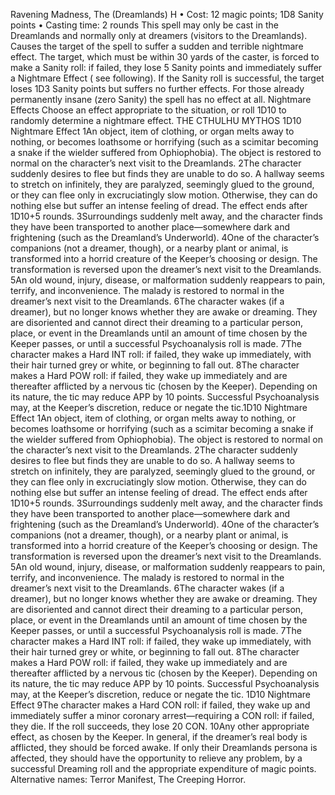 Ravening Madness, The (Dreamlands) H
• Cost: 12 magic points; 1D8 Sanity points
• Casting time: 2 rounds
This spell may only be cast in the Dreamlands and 
normally only at dreamers (visitors to the Dreamlands). 
Causes the target of the spell to suffer a sudden and 
terrible nightmare effect. The target, which must be within 
30 yards of the caster, is forced to make a Sanity roll: if 
failed, they lose 5 Sanity points and immediately suffer 
a Nightmare Effect ( see following). If the Sanity roll is 
successful, the target loses 1D3 Sanity points but suffers 
no further effects. For those already permanently insane 
(zero Sanity) the spell has no effect at all. 
Nightmare Effects 
Choose an effect appropriate to the situation, or roll 1D10 
to randomly determine a nightmare effect.
THE CTHULHU MYTHOS
1D10 Nightmare Effect
1An object, item of clothing, or organ melts 
away to nothing, or becomes loathsome or 
horrifying (such as a scimitar becoming a snake 
if the wielder suffered from Ophiophobia). 
The object is restored to normal on the 
character’s next visit to the Dreamlands.
2The character suddenly desires to flee but finds they 
are unable to do so. A hallway seems to stretch on 
infinitely, they are paralyzed, seemingly glued to the 
ground, or they can flee only in excruciatingly slow 
motion. Otherwise, they can do nothing else but 
suffer an intense feeling of dread. The effect ends 
after 1D10+5 rounds.
3Surroundings suddenly melt away, and the 
character finds they have been transported to 
another place—somewhere dark and frightening 
(such as the Dreamland’s Underworld). 
4One of the character’s companions (not 
a dreamer, though), or a nearby plant or 
animal, is transformed into a horrid creature 
of the Keeper’s choosing or design. The 
transformation is reversed upon the dreamer’s 
next visit to the Dreamlands.
5An old wound, injury, disease, or malformation 
suddenly reappears to pain, terrify, and inconvenience. The malady is restored to normal in the dreamer’s next visit to the 
Dreamlands.
6The character wakes (if a dreamer), but no longer 
knows whether they are awake or dreaming. They are disoriented and cannot direct their 
dreaming to a particular person, place, or event 
in the Dreamlands until an amount of time 
chosen by the Keeper passes, or until a successful 
Psychoanalysis roll is made.
7The character makes a Hard INT roll: if failed, 
they wake up immediately, with their hair 
turned grey or white, or beginning to fall out.
8The character makes a Hard POW roll: if failed, 
they wake up immediately and are thereafter 
afflicted by a nervous tic (chosen by the Keeper). 
Depending on its nature, the tic may reduce APP 
by 10 points. Successful Psychoanalysis may, at 
the Keeper’s discretion, reduce or negate the tic.1D10 Nightmare Effect
1An object, item of clothing, or organ melts 
away to nothing, or becomes loathsome or 
horrifying (such as a scimitar becoming a snake 
if the wielder suffered from Ophiophobia). 
The object is restored to normal on the 
character’s next visit to the Dreamlands.
2The character suddenly desires to flee but finds they 
are unable to do so. A hallway seems to stretch on 
infinitely, they are paralyzed, seemingly glued to the 
ground, or they can flee only in excruciatingly slow 
motion. Otherwise, they can do nothing else but 
suffer an intense feeling of dread. The effect ends 
after 1D10+5 rounds.
3Surroundings suddenly melt away, and the 
character finds they have been transported to 
another place—somewhere dark and frightening 
(such as the Dreamland’s Underworld). 
4One of the character’s companions (not 
a dreamer, though), or a nearby plant or 
animal, is transformed into a horrid creature 
of the Keeper’s choosing or design. The 
transformation is reversed upon the dreamer’s 
next visit to the Dreamlands.
5An old wound, injury, disease, or malformation 
suddenly reappears to pain, terrify, and inconvenience. The malady is restored to normal in the dreamer’s next visit to the 
Dreamlands.
6The character wakes (if a dreamer), but no longer 
knows whether they are awake or dreaming. They are disoriented and cannot direct their 
dreaming to a particular person, place, or event 
in the Dreamlands until an amount of time 
chosen by the Keeper passes, or until a successful 
Psychoanalysis roll is made.
7The character makes a Hard INT roll: if failed, 
they wake up immediately, with their hair 
turned grey or white, or beginning to fall out.
8The character makes a Hard POW roll: if failed, 
they wake up immediately and are thereafter 
afflicted by a nervous tic (chosen by the Keeper). 
Depending on its nature, the tic may reduce APP 
by 10 points. Successful Psychoanalysis may, at 
the Keeper’s discretion, reduce or negate the tic.
1D10 Nightmare Effect
9The character makes a Hard CON roll: if 
failed, they wake up and immediately suffer 
a minor coronary arrest—requiring a CON 
roll: if failed, they die. If the roll succeeds, 
they lose 20 CON.
10Any other appropriate effect, as chosen by the 
Keeper. In general, if the dreamer’s real body 
is afflicted, they should be forced awake. If 
only their Dreamlands persona is affected, 
they should have the opportunity to relieve 
any problem, by a successful Dreaming roll and 
the appropriate expenditure of magic points.
Alternative names: Terror Manifest, The Creeping Horror.

